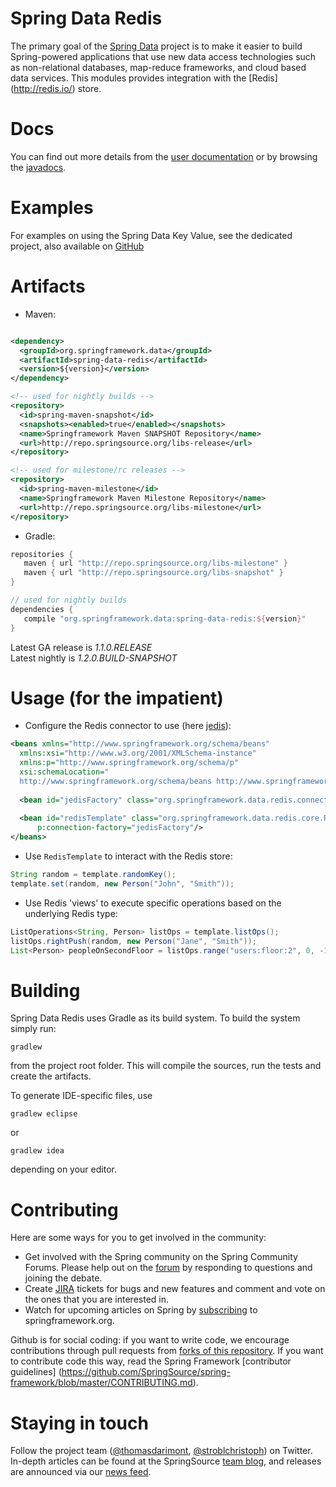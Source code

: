Spring Data Redis
=======================

The primary goal of the [Spring Data](http://projects.spring.io/spring-data/) project is to make it easier to build Spring-powered applications that use new data access technologies such as non-relational databases, map-reduce frameworks, and cloud based data services.
This modules provides integration with the [Redis] (http://redis.io/) store. 

# Docs

You can find out more details from the [user documentation](http://static.springsource.org/spring-data/redis/docs/current/reference/) or by browsing the [javadocs](http://static.springsource.org/spring-data/redis/docs/current/api/).

# Examples

For examples on using the Spring Data Key Value, see the dedicated project, also available on [GitHub](https://github.com/SpringSource/spring-data-keyvalue-examples)

# Artifacts

* Maven:

~~~~~ xml

<dependency>
  <groupId>org.springframework.data</groupId>
  <artifactId>spring-data-redis</artifactId>
  <version>${version}</version>
</dependency> 

<!-- used for nightly builds -->
<repository>
  <id>spring-maven-snapshot</id>
  <snapshots><enabled>true</enabled></snapshots>
  <name>Springframework Maven SNAPSHOT Repository</name>
  <url>http://repo.springsource.org/libs-release</url>
</repository> 

<!-- used for milestone/rc releases -->
<repository>
  <id>spring-maven-milestone</id>
  <name>Springframework Maven Milestone Repository</name>
  <url>http://repo.springsource.org/libs-milestone</url>
</repository> 
~~~~~

* Gradle: 

~~~~~ groovy
repositories {
   maven { url "http://repo.springsource.org/libs-milestone" }
   maven { url "http://repo.springsource.org/libs-snapshot" }
}

// used for nightly builds
dependencies {
   compile "org.springframework.data:spring-data-redis:${version}"
}
~~~~~

Latest GA release is _1.1.0.RELEASE_  
Latest nightly is _1.2.0.BUILD-SNAPSHOT_

# Usage (for the impatient)

* Configure the Redis connector to use (here [jedis](https://github.com/xetorthio/jedis)):

~~~~~ xml
<beans xmlns="http://www.springframework.org/schema/beans"
  xmlns:xsi="http://www.w3.org/2001/XMLSchema-instance"
  xmlns:p="http://www.springframework.org/schema/p"
  xsi:schemaLocation="
  http://www.springframework.org/schema/beans http://www.springframework.org/schema/beans/spring-beans.xsd">
  
  <bean id="jedisFactory" class="org.springframework.data.redis.connection.jedis.JedisConnectionFactory"/>
  
  <bean id="redisTemplate" class="org.springframework.data.redis.core.RedisTemplate"
      p:connection-factory="jedisFactory"/>
</beans>
~~~~~

* Use `RedisTemplate` to interact with the Redis store:

~~~~~ java
String random = template.randomKey();
template.set(random, new Person("John", "Smith"));
~~~~~

* Use Redis 'views' to execute specific operations based on the underlying Redis type:

~~~~~ java
ListOperations<String, Person> listOps = template.listOps();
listOps.rightPush(random, new Person("Jane", "Smith"));
List<Person> peopleOnSecondFloor = listOps.range("users:floor:2", 0, -1);
~~~~~

# Building

Spring Data Redis uses Gradle as its build system. To build the system simply run:

    gradlew

from the project root folder. This will compile the sources, run the tests and create the artifacts.  

To generate IDE-specific files, use

    gradlew eclipse
 
or

    gradlew idea 

depending on your editor.

# Contributing

Here are some ways for you to get involved in the community:

* Get involved with the Spring community on the Spring Community Forums.  Please help out on the [forum](http://forum.springsource.org/forumdisplay.php?80-NoSQL) by responding to questions and joining the debate.
* Create [JIRA](https://jira.springframework.org/browse/DATAREDIS) tickets for bugs and new features and comment and vote on the ones that you are interested in.  
* Watch for upcoming articles on Spring by [subscribing](http://www.springsource.org/node/feed) to springframework.org.

Github is for social coding: if you want to write code, we encourage contributions through pull requests from [forks of this repository](http://help.github.com/forking/). If you want to contribute code this way, read the Spring Framework [contributor guidelines] (https://github.com/SpringSource/spring-framework/blob/master/CONTRIBUTING.md).

# Staying in touch

Follow the project team ([@thomasdarimont](http://twitter.com/thomasdarimont), [@stroblchristoph](http://twitter.com/stroblchristoph)) on Twitter. In-depth articles can be
found at the SpringSource [team blog](https://spring.io/blog), and releases are announced via our [news feed](https://spring.io/blog/category/news).
